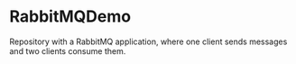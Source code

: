 # RabbitMQDemo
Repository with a RabbitMQ application, where one client sends messages and two clients consume them. 
